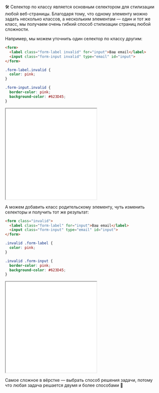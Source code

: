 🛠 Селектор по классу является основным селектором для стилизации любой веб-страницы. Благодаря тому, что одному элементу можно задать несколько классов, а нескольким элементам — один и тот же класс, мы получаем очень гибкий способ стилизации страниц любой сложности.

Например, мы можем уточнить один селектор по классу другим:

```html
<form>
  <label class="form-label invalid" for="input">Ваш email</label>
  <input class="form-input invalid" type="email" id="input">
</form>
```

```css
.form-label.invalid {
  color: pink;
}

.form-input.invalid {
  border-color: pink;
  background-color: #623D45;
}
```

<iframe title="Несколько классов" src="../demos/specific-class-selector/" height="300"></iframe>

А можем добавить класс родительскому элементу, чуть изменить селекторы и получить тот же результат:

```html
<form class="invalid">
  <label class="form-label" for="input">Ваш email</label>
  <input class="form-input" type="email" id="input">
</form>
```

```css
.invalid .form-label {
  color: pink;
}

.invalid .form-input {
  border-color: pink;
  background-color: #623D45;
}
```

<iframe title="Вложенный селектор по классу" src="../demos/parent-child-selector/" height="300"></iframe>

Самое сложное в вёрстке — выбрать способ решения задачи, потому что любая задача решается двумя и более способами 🙂
